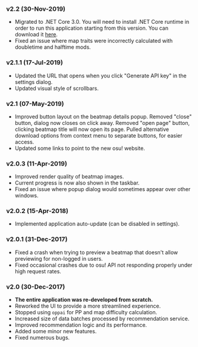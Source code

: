 ### v2.2 (30-Nov-2019)

- Migrated to .NET Core 3.0. You will need to install .NET Core runtime in order to run this application starting from this version. You can download it [here](https://dotnet.microsoft.com/download/dotnet-core/3.0/runtime).
- Fixed an issue where map traits were incorrectly calculated with doubletime and halftime mods.

### v2.1.1 (17-Jul-2019)

- Updated the URL that opens when you click "Generate API key" in the settings dialog.
- Updated visual style of scrollbars.

### v2.1 (07-May-2019)

- Improved button layout on the beatmap details popup. Removed "close" button, dialog now closes on click away. Removed "open page" button, clicking beatmap title will now open its page. Pulled alternative download options from context menu to separate buttons, for easier access.
- Updated some links to point to the new osu! website.

### v2.0.3 (11-Apr-2019)

- Improved render quality of beatmap images.
- Current progress is now also shown in the taskbar.
- Fixed an issue where popup dialog would sometimes appear over other windows.

### v2.0.2 (15-Apr-2018)

- Implemented application auto-update (can be disabled in settings).

### v2.0.1 (31-Dec-2017)

- Fixed a crash when trying to preview a beatmap that doesn't allow previewing for non-logged in users.
- Fixed occasional crashes due to osu! API not responding properly under high request rates.

### v2.0 (30-Dec-2017)

- **The entire application was re-developed from scratch.**
- Reworked the UI to provide a more streamlined experience.
- Stopped using `oppai` for PP and map difficulty calculation.
- Increased size of data batches processed by recommendation service.
- Improved recommendation logic and its performance.
- Added some minor new features.
- Fixed numerous bugs.